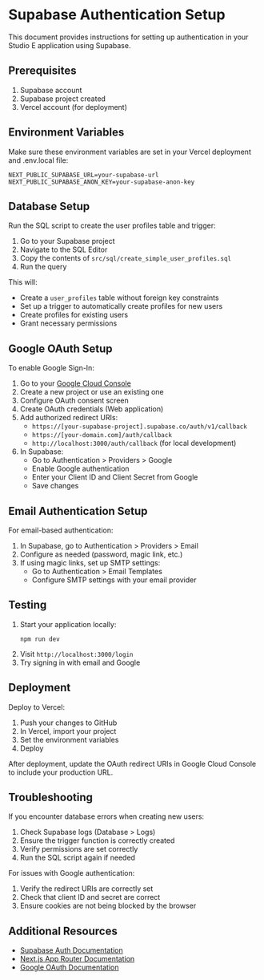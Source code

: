 # Supabase Authentication Setup

This document provides instructions for setting up authentication in your Studio E application using Supabase.

## Prerequisites

1. Supabase account
2. Supabase project created
3. Vercel account (for deployment)

## Environment Variables

Make sure these environment variables are set in your Vercel deployment and .env.local file:

```
NEXT_PUBLIC_SUPABASE_URL=your-supabase-url
NEXT_PUBLIC_SUPABASE_ANON_KEY=your-supabase-anon-key
```

## Database Setup

Run the SQL script to create the user profiles table and trigger:

1. Go to your Supabase project
2. Navigate to the SQL Editor
3. Copy the contents of `src/sql/create_simple_user_profiles.sql`
4. Run the query

This will:
- Create a `user_profiles` table without foreign key constraints
- Set up a trigger to automatically create profiles for new users
- Create profiles for existing users
- Grant necessary permissions

## Google OAuth Setup

To enable Google Sign-In:

1. Go to your [Google Cloud Console](https://console.cloud.google.com)
2. Create a new project or use an existing one
3. Configure OAuth consent screen
4. Create OAuth credentials (Web application)
5. Add authorized redirect URIs:
   - `https://[your-supabase-project].supabase.co/auth/v1/callback`
   - `https://[your-domain.com]/auth/callback`
   - `http://localhost:3000/auth/callback` (for local development)
6. In Supabase:
   - Go to Authentication > Providers > Google
   - Enable Google authentication
   - Enter your Client ID and Client Secret from Google
   - Save changes

## Email Authentication Setup

For email-based authentication:

1. In Supabase, go to Authentication > Providers > Email
2. Configure as needed (password, magic link, etc.)
3. If using magic links, set up SMTP settings:
   - Go to Authentication > Email Templates
   - Configure SMTP settings with your email provider

## Testing

1. Start your application locally:
   ```
   npm run dev
   ```
2. Visit `http://localhost:3000/login`
3. Try signing in with email and Google

## Deployment

Deploy to Vercel:

1. Push your changes to GitHub
2. In Vercel, import your project
3. Set the environment variables
4. Deploy

After deployment, update the OAuth redirect URIs in Google Cloud Console to include your production URL.

## Troubleshooting

If you encounter database errors when creating new users:

1. Check Supabase logs (Database > Logs)
2. Ensure the trigger function is correctly created
3. Verify permissions are set correctly
4. Run the SQL script again if needed

For issues with Google authentication:
1. Verify the redirect URIs are correctly set
2. Check that client ID and secret are correct
3. Ensure cookies are not being blocked by the browser

## Additional Resources

- [Supabase Auth Documentation](https://supabase.com/docs/guides/auth)
- [Next.js App Router Documentation](https://nextjs.org/docs/app)
- [Google OAuth Documentation](https://developers.google.com/identity/protocols/oauth2) 